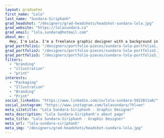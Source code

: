 ```yaml
---
layout: graduates
first_name: "Lola"
last_name: "Sundara-Siriphanh"
grad_headshot: "/designers/grad-headshots/headshot-sundara-lola.jpg"
grad_website: "https://lolasundara.ca"
grad_email: "lola.sundara@hotmail.com"
about_me: |
  Hey, I'm Lola. I'm a freelance graphic designer with a background in general arts and advertising/marketing. If you're looking to disrupt the industry, contact me!
grad_portfolio1: "/designers/portfolio-pieces/sundara-lola-portfolio1.jpg"
grad_portfolio2: "/designers/portfolio-pieces/sundara-lola-portfolio2.jpg"
grad_portfolio3: "/designers/portfolio-pieces/sundara-lola-portfolio3.jpg"
filters:
  - "branding"
  - "illustration"
  - "print"
interests:
  - "Packaging"
  - "Illustration"
  - "Branding"
  - "Print"
social_linkedin: "https://www.linkedin.com/in/lola-sundara-5922811a0/"
social_instagram: "https://www.instagram.com/lolasundara/?hl=en"
meta_sitetitle: "Lola Sundara-Siriphanh · Graphic Designer"
meta_description: "Lola Sundara-Siriphanh's about page"
meta_title: "Lola Sundara-Siriphanh · Graphic Designer"
meta_url: "lola-sundara-siriphanh"
meta_img: "/designers/grad-headshots/headshot-sundara-lola.jpg"
---
```

